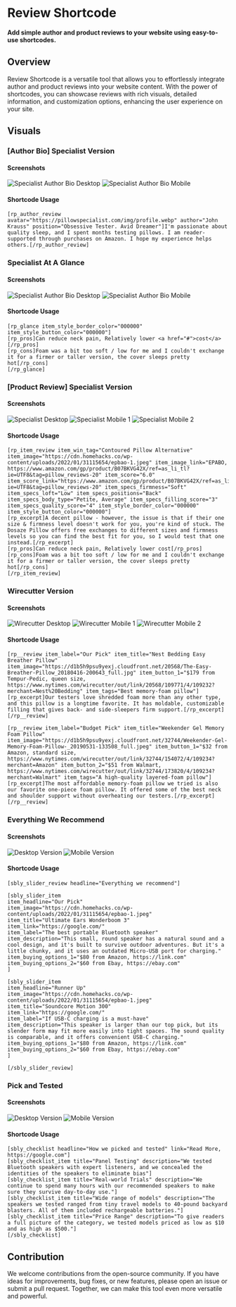 # Review Shortcode

**Add simple author and product reviews to your website using easy-to-use shortcodes.**

## Overview

Review Shortcode is a versatile tool that allows you to effortlessly integrate author and product reviews into your website content. With the power of shortcodes, you can showcase reviews with rich visuals, detailed information, and customization options, enhancing the user experience on your site.

## Visuals

### [Author Bio] Specialist Version
#### Screenshots
![Specialist Author Bio Desktop](https://raw.githubusercontent.com/klinelozada/sbly-review-shortcode/main/screenshots/desktop/specialist-author-bio.png)
![Specialist Author Bio Mobile](https://raw.githubusercontent.com/klinelozada/sbly-review-shortcode/main/screenshots/mobile/specialist-author-bio.png)

#### Shortcode Usage
```shortcode
[rp_author_review avatar="https://pillowspecialist.com/img/profile.webp" author="John Krauss" position="Obsessive Tester. Avid Dreamer"]I'm passionate about quality sleep, and I spent months testing pillows. I am reader-supported through purchases on Amazon. I hope my experience helps others.[/rp_author_review]
```

### Specialist At A Glance
#### Screenshots
![Specialist Author Bio Desktop](https://raw.githubusercontent.com/klinelozada/sbly-review-shortcode/main/screenshots/desktop/specialist-glance.png)
![Specialist Author Bio Mobile](https://raw.githubusercontent.com/klinelozada/sbly-review-shortcode/main/screenshots/mobile/specialist-glance.png)

#### Shortcode Usage
```shortcode
[rp_glance item_style_border_color="000000" item_style_button_color="000000"]
[rp_pros]Can reduce neck pain, Relatively lower <a href="#">cost</a>[/rp_pros]
[rp_cons]Foam was a bit too soft / low for me and I couldn't exchange it for a firmer or taller version, the cover sleeps pretty hot[/rp_cons]
[/rp_glance]
```

### [Product Review] Specialist Version
#### Screenshots
![Specialist Desktop](https://raw.githubusercontent.com/klinelozada/sbly-review-shortcode/main/screenshots/desktop/specialist.png)
![Specialist Mobile 1](https://raw.githubusercontent.com/klinelozada/sbly-review-shortcode/main/screenshots/mobile/specialist.png)
![Specialist Mobile 2](https://raw.githubusercontent.com/klinelozada/sbly-review-shortcode/main/screenshots/mobile/specialist-2.png)

#### Shortcode Usage
```shortcode
[rp_item_review item_win_tag="Contoured Pillow Alternative" item_image="https://cdn.homehacks.co/wp-content/uploads/2022/01/31115654/epbao-1.jpeg" item_image_link="EPABO, https://www.amazon.com/gp/product/B07BKVG42X/ref=as_li_tl?ie=UTF8&tag=pillow_reviews-20" item_score="6.0" item_score_link="https://www.amazon.com/gp/product/B07BKVG42X/ref=as_li_tl?ie=UTF8&tag=pillow_reviews-20" item_specs_firmness="Soft" item_specs_loft="Low" item_specs_positions="Back" item_specs_body_type="Petite, Average" item_specs_filling_score="3" item_specs_quality_score="4" item_style_border_color="000000" item_style_button_color="000000"]
[rp_excerpt]A decent pillow - however, the issue is that if their one size & firmness level doesn't work for you, you're kind of stuck. The Dosaze Pillow offers free exchanges to different sizes and firmness levels so you can find the best fit for you, so I would test that one instead.[/rp_excerpt]
[rp_pros]Can reduce neck pain, Relatively lower cost[/rp_pros]
[rp_cons]Foam was a bit too soft / low for me and I couldn't exchange it for a firmer or taller version, the cover sleeps pretty hot[/rp_cons]
[/rp_item_review]
```

### Wirecutter Version
#### Screenshots
![Wirecutter Desktop](https://raw.githubusercontent.com/klinelozada/sbly-review-shortcode/main/screenshots/desktop/wirecutter.png)
![Wirecutter Mobile 1](https://raw.githubusercontent.com/klinelozada/sbly-review-shortcode/main/screenshots/mobile/wirecutter.png)
![Wirecutter Mobile 2](https://raw.githubusercontent.com/klinelozada/sbly-review-shortcode/main/screenshots/mobile/wirecutter-2.png)

#### Shortcode Usage
```
[rp__review item_label="Our Pick" item_title="Nest Bedding Easy Breather Pillow" item_image="https://d1b5h9psu9yexj.cloudfront.net/20568/The-Easy-Breather-Pillow_20180416-200643_full.jpg" item_button_1="$179 from Tempur-Pedic, queen size, https://www.nytimes.com/wirecutter/out/link/20568/109771/4/109232?merchant=Nest%20Bedding" item_tags="Best memory-foam pillow"]
[rp_excerpt]Our testers love shredded foam more than any other type, and this pillow is a longtime favorite. It has moldable, customizable filling that gives back- and side-sleepers firm support.[/rp_excerpt]
[/rp__review]

[rp__review item_label="Budget Pick" item_title="Weekender Gel Memory Foam Pillow" item_image="https://d1b5h9psu9yexj.cloudfront.net/32744/Weekender-Gel-Memory-Foam-Pillow-_20190531-133508_full.jpeg" item_button_1="$32 from Amazon, standard size, https://www.nytimes.com/wirecutter/out/link/32744/154072/4/109234?merchant=Amazon" item_button_2="$51 from Walmart, https://www.nytimes.com/wirecutter/out/link/32744/173820/4/109234?merchant=Walmart" item_tags="A high-quality layered-foam pillow"]
[rp_excerpt]The most affordable memory-foam pillow we tried is also our favorite one-piece foam pillow. It offered some of the best neck and shoulder support without overheating our testers.[/rp_excerpt]
[/rp__review]
```

### Everything We Recommend
#### Screenshots
![Desktop Version](https://raw.githubusercontent.com/klinelozada/sbly-review-shortcode/main/screenshots/desktop/everything-we-recommend.png)
![Mobile Version](https://raw.githubusercontent.com/klinelozada/sbly-review-shortcode/main/screenshots/mobile/everything-we-recommend.png)

#### Shortcode Usage
```
[sbly_slider_review headline="Everything we recommend"]

[sbly_slider_item
item_headline="Our Pick"
item_image="https://cdn.homehacks.co/wp-content/uploads/2022/01/31115654/epbao-1.jpeg"
item_title="Ultimate Ears Wonderboom 3"
item_link="https://google.com/"
item_label="The best portable Bluetooth speaker"
item_description="This small, round speaker has a natural sound and a cool design, and it's built to survive outdoor adventures. But it's a little chunky, and it uses an outdated Micro-USB port for charging."
item_buying_options_1="$80 from Amazon, https://link.com"
item_buying_options_2="$60 from Ebay, https://ebay.com"
]

[sbly_slider_item
item_headline="Runner Up"
item_image="https://cdn.homehacks.co/wp-content/uploads/2022/01/31115654/epbao-1.jpeg"
item_title="Soundcore Motion 300"
item_link="https://google.com/"
item_label="If USB-C charging is a must-have"
item_description="This speaker is larger than our top pick, but its slender form may fit more easily into tight spaces. The sound quality is comparable, and it offers convenient USB-C charging."
item_buying_options_1="$80 from Amazon, https://link.com"
item_buying_options_2="$60 from Ebay, https://ebay.com"
]

[/sbly_slider_review]
```

### Pick and Tested
#### Screenshots
![Desktop Version](https://raw.githubusercontent.com/klinelozada/sbly-review-shortcode/main/screenshots/desktop/pick-and-tested.png)
![Mobile Version](https://raw.githubusercontent.com/klinelozada/sbly-review-shortcode/main/screenshots/mobile/pick-and-tested.png)

#### Shortcode Usage
```
[sbly_checklist headline="How we picked and tested" link="Read More, https://google.com"]
[sbly_checklist_item title="Panel Testing" description="We tested Bluetooth speakers with expert listeners, and we concealed the identities of the speakers to eliminate bias"]
[sbly_checklist_item title="Real-world Trials" description="We continue to spend many hours with our recommended speakers to make sure they survive day-to-day use."]
[sbly_checklist_item title="Wide range of models" description="The speakers we tested ranged from tiny travel models to 40-pound backyard blasters. All of them included rechargeable batteries."]
[sbly_checklist_item title="Price Range" description="To give readers a full picture of the category, we tested models priced as low as $10 and as high as $500."]
[/sbly_checklist]
```

## Contribution
We welcome contributions from the open-source community. If you have ideas for improvements, bug fixes, or new features, please open an issue or submit a pull request. Together, we can make this tool even more versatile and powerful.
